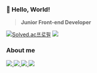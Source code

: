 ### 👋 Hello, World!

> **Junior Front-end Developer**

[![Solved.ac프로필](http://mazassumnida.wtf/api/v2/generate_badge?boj=dgsw1405)](https://solved.ac/dgsw1405)
<img src="http://mazandi.herokuapp.com/api?handle=dgsw1405&theme=warm"/>
### About me
<div style="margin: ; text-align: left;" "text-align: left;"> 
      <a href="https://ringed-apparel-62e.notion.site/34d15696fcc14adeaac09a0d558f66d5?pvs=74">
          <img src="https://img.shields.io/badge/Portfolio-000000?style=flat-square&logo=Notion&logoColor=white">
      </a>
      <a href="https://velog.io/@dongwoo0424">
          <img src="https://img.shields.io/badge/Velog-20C997?style=flat-square&logo=Velog&logoColor=white">
      </a>
      <a href="https://www.instagram.com/dx.w_442">
          <img src="https://img.shields.io/badge/Instagram-E4405F?style=flat-square&logo=Instagram&logoColor=white">
      </a>
      <a href="mailto:hyeonggyugwon3@gmail.com">
          <img src="https://img.shields.io/badge/Gmail-d14836?style=flat-square&logo=Gmail&logoColor=white">
      </a>
</div>

